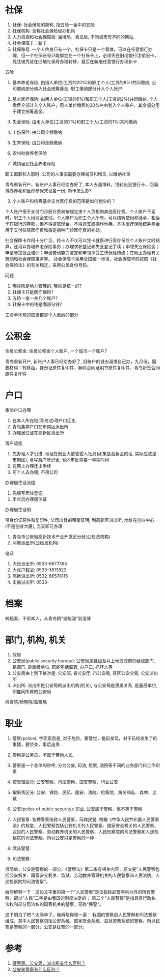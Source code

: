 # 社保

1. 社保: 社会保险的简称, 指五险一金中的五险
2. 社保机构: 全称社会保险经办机构
3. 人力资源和社会保障局: 淄博局，青岛局, 不同城市有不同的网站,
4. 社会保障卡：新卡
5. 社保账号: 一个人终身只有一个，社保卡只是一个载体，可以在任意银行办理，但一个社保账号只能绑定在一个社保卡上，必须先在旧地银行注销旧卡，凭注销凭证在旧地社保局办理转移，最后在新地任意银行办理新卡

五险

1. 基本养老保险: 由用人单位(工资的20%)和职工个人(工资的8%)共同缴纳, 公司缴纳部分纳入社会统筹基金, 职工缴纳部分计入个人账户
2. 基本医疗保险: 由用人单位(工资的6%)和职工个人(工资的2%)共同缴纳, 个人缴费全部计入个人账户，用人单位缴费的30%左右划入个人账户，其余部分用于建立统筹基金。
3. 失业保险: 由用人单位(工资的2%)和职工个人(工资的1%)共同缴纳
4. 工伤保险: 由公司全额缴纳
5. 生育保险: 由公司全额缴纳

1. 农村社会养老保险
2. 城镇居民社会养老保险

职工离职和入职时, 公司的人事部需要办理减员和增员, 以缴纳社保

青岛重新开户，新账户人事已经给办好了, 本人去淄博转，钱转出到银行卡，回淄博办养老和医疗参保凭证各一份, 新卡怎么办?

3. 个人账户和统筹基金支付医疗费的范围是如何划分的？

个人账户用于支付门诊医疗费和按规定由个人负担的其他医疗费。个人账户不足时，职工个人用现金支付。个人账户为职工个人所有，可以结转使用和继承，相当于在银行的存款，但不得提取现金，不得透支或挪作他用。基本医疗保险统筹基金用于支付住院医疗费和指定病种门诊医疗费的补助。

社会保障卡作用十分广泛。持卡人不仅可以凭卡就医进行医疗保险个人账户实时结算，还可以办理养老保险事务；办理求职登记和失业登记手续；申领失业保险金；申请参加就业培训；申请劳动能力鉴定和申领享受工伤保险待遇；在网上办理有关劳动和社会保障事务等。
社会保障卡采用全国统一标准，社会保障号码按照《社会保险法》的有关规定，采用公民身份号码。

问题

1. 哪些险是地方管理的, 哪些是统一的?
2. 社保卡只是医疗保险?
3. 五险一金一共几个账户?
4. 社保卡中的钱是哪部分钱?

工资单体现的应该都是个人缴纳的部分

# 公积金

住房公积金: 住房公积金个人账户, 一个城市一个账户?

青岛重新开户, 新账户人事已经给办好了, 旧账户的钱去淄博自己办，九月份，需要材料：转移函，身份证原件复印件，解除合同证明书原件复印件，青岛新签合同原件复印件

# 户口

集体户口办理

1. 在本人所在地(青岛)办理户口迁出
2. 青岛集体户口在市南区派出所
3. 办理居住证在高新区派出所

落户流程

1. 先办理人才引进, 地址在创业大厦管委人社局(如果是高新区的话, 实际应该是市南区), 填写落户登记表, 省内审批需要一星期时间
2. 在网上办理迁出手续
3. 可个人去办理, 不用公司

办理居住证流程

1. 先填写居住登记
2. 半年后办理居住证

办理居住证明

带身份证原件和复印件, 公司出具的租房证明, 到高新区派出所, 地址在创业中心(不是创业大厦), 当天即可办理

1. 青岛市公安局高新技术产业开发区分局(公检法机构)
2. 河套派出所(公检法机构)

电话

1. 大张派出所: 0533-6677365
2. 大张户籍室: 0533-3813922
3. 高新派出所: 0532-66578115
4. 市南派出所: 0533-

# 档案

转档案，不用本人，从青岛稍"调档涵"到淄博

# 部门, 机构, 机关

1. 政府
2. 公安局(public security bureau): 公安局是县级及以上地方政府的组成部门, 是部门, 是局级单位, 职能包括监管, 办户口, 抓坏人等
2. 公安局由上到下依次是: 公安部, 省公安厅, 市公安局, 县区公安分局, 公安派出所
3. 派出所: 派出所是公安局的派出机构(机关), 与公安局是隶属关系, 是基层单位, 职能同所属的公安局

检查院/检察院/监察局

# 职业

1. 警察(police): 字面意思是, 对于危险，要警觉，提前发现，对于已经发生了的事情，要侦查，事后追责.
2. 警察是公务员，不属于劳动人民.
3. 警察是一个总体的称呼, 分为公安, 司法, 检察, 法院等不同的业务部门和工作职责
4. 按管辖区分: 公安警察、司法警察、国安警察、行业公安
5. 按职责区分: 公安、铁路、民航、国安、法院、检察院、海关缉私、森林、监狱

1. 公安(police of public security): 职业, 公安属于警察，但不等于警察

1. 人民警察: 各种警察统称人民警察，简称民警, 根据《中华人民共和国人民警察法》的规定，人民警察包括公安机关的人民警察、国家安全机关的人民警察、监狱的人民警察、劳动教养机关的人民警察、人民检察院的司法警察和人民检察院的司法警察。所以公安只是警察的一种
2. 武装警警:
3. 司法警察:

很简单，公安是警察的一部分。《警察法》第二条有相关内容，原文是“人民警察包括公安机关、国家安全机关、监狱、劳动教养管理机关的人民警察和人民法院、人民检察院的司法警察”。

给你解释一下：这段文字里的第一个“人民警察”是泛指除武警序列以外的所有警察，冠以“人民”二字是由我国的制度决定的；
第二个“人民警察”是指具有行政执法权和部分司法权的国家机关的警察，简称“民警”。

这下明白了吧？太简单了。我再帮你理一遍：
我国的警察由人民警察和司法警察组成，其中人民警察包括公安系统、国家安全系统、监狱劳教系统的警察。所以民警是警察的一部分，公安是民警的一部分。

# 参考

1. [警察局、公安局、派出所有什么区别？](https://www.zhihu.com/question/35571937)
2. [公安和警察有什么区别？](https://www.zhihu.com/question/19916521)
